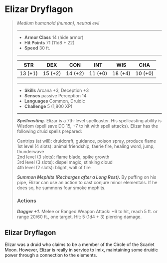 # Elizar Dryflagon
>*Medium humanoid (human), neutral evil*
>___
>- **Armor Class** 14 (hide armor)
>- **Hit Points** 71 (11d8 + 22)
>- **Speed** 30 ft.
>___
>|STR|DEX|CON|INT|WIS|CHA|
>|:---:|:---:|:---:|:---:|:---:|:---:|
>|13 (+1)|15 (+2)|14 (+2)|11 (+0)|18 (+4)|10 (+0)|
>___
>- **Skills** Arcana +3, Deception +3
>- **Senses** passive Perception 14
>- **Languages** Common, Druidic
>- **Challenge** 5 (1,800 XP)
>___
>***Spellcasting.*** Elizar is a 7th-level spellcaster. His spellcasting ability is Wisdom (spell save DC 15, +7 to hit with spell attacks). Elizar has the following druid spells prepared:  
>
>Cantrips (at will): druidcraft, guidance, poison spray, produce flame  
>1st level (4 slots): animal friendship, faerie fire, healing word, jump, thunderwave  
>2nd level (3 slots): flame blade, spike growth  
>3rd level (3 slots): dispel magic, stinking cloud  
>4th level (2 slots): blight, wall of fire  
>
>
>***Summon Mephits (Recharges after a Long Rest).*** By puffing on his pipe, Elizar can use an action to cast conjure minor elementals. If he does so, he summons four smoke mephits.  
>
>### Actions
>***Dagger +1.*** Melee  or Ranged Weapon Attack: +6 to hit, reach 5 ft. or range 20/60 ft., one target. Hit: 5 (1d4 + 3) piercing damage.
## Elizar Dryflagon
Elizar was a druid who claims to be a member of the Circle of the Scarlet Moon. However, Elizar is really in service to Imix, maintaining some druidic power through a connection to the elements.